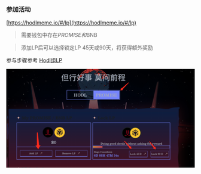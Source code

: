 ### 参加活动
[https://hodlmeme.io/#/lp](https://hodlmeme.io/#/lp)

> 需要钱包中存在$PROMISE和$BNB

> 添加LP后可以选择锁定LP 45天或90天，将获得额外奖励

参与步骤参考 [Hodl组LP](/hodl/lp.md)

![](/images/promise/promise_lp_1.png)
